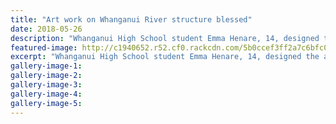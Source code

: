 ```yaml
---
title: "Art work on Whanganui River structure blessed"
date: 2018-05-26
description: "Whanganui High School student Emma Henare, 14, designed the art work on a new structure at Whanganui's Mosquito Point..."
featured-image: http://c1940652.r52.cf0.rackcdn.com/5b0ccef3ff2a7c6bfc002084/Mosquito-point-art-chron-26-may.jpg
excerpt: "Whanganui High School student Emma Henare, 14, designed the art work on a new structure at Whanganui's Mosquito Point."
gallery-image-1: 
gallery-image-2: 
gallery-image-3: 
gallery-image-4: 
gallery-image-5: 
---
```

